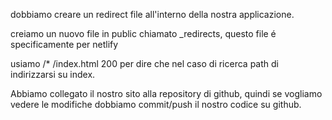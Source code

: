 
dobbiamo creare un redirect file all'interno della nostra applicazione.

creiamo un nuovo file in public chiamato _redirects, questo file é specificamente per netlify

usiamo /* /index.html 200 per dire che nel caso di ricerca path di indirizzarsi su index.

Abbiamo collegato il nostro sito alla repository di github, quindi se vogliamo vedere le modifiche dobbiamo commit/push il nostro codice su github.